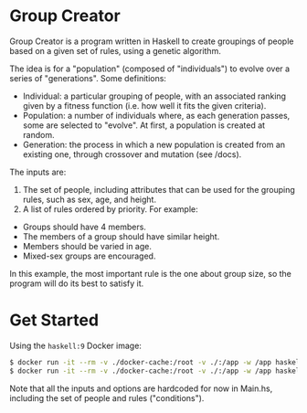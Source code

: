 # Group Creator

Group Creator is a program written in Haskell to create groupings of people based on a given set of rules, using a
genetic algorithm.

The idea is for a "population" (composed of "individuals") to evolve over a series of "generations". Some definitions:

- Individual: a particular grouping of people, with an associated ranking given by a fitness function (i.e. how well it
  fits the given criteria).
- Population: a number of individuals where, as each generation passes, some are selected to "evolve". At first, a
  population is created at random.
- Generation: the process in which a new population is created from an existing one, through crossover and mutation
  (see /docs).

The inputs are:

1. The set of people, including attributes that can be used for the grouping rules, such as sex, age, and height.
2. A list of rules ordered by priority. For example:

- Groups should have 4 members.
- The members of a group should have similar height.
- Members should be varied in age.
- Mixed-sex groups are encouraged.

In this example, the most important rule is the one about group size, so the program will do its best to satisfy it.

# Get Started

Using the `haskell:9` Docker image:

```bash
$ docker run -it --rm -v ./docker-cache:/root -v ./:/app -w /app haskell:9 cabal update
$ docker run -it --rm -v ./docker-cache:/root -v ./:/app -w /app haskell:9 cabal run
```

Note that all the inputs and options are hardcoded for now in Main.hs, including the set of people and
rules ("conditions").
